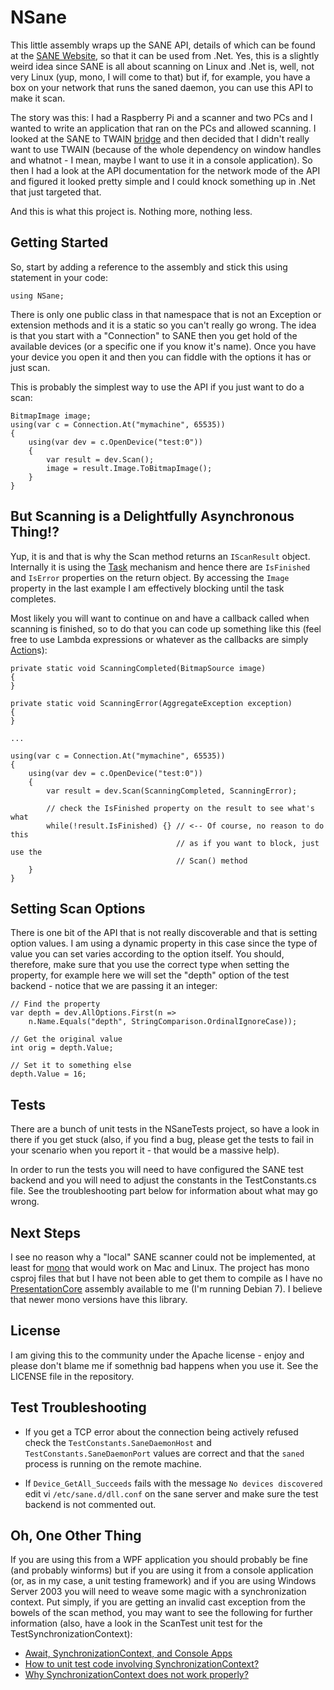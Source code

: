 NSane
=====

This little assembly wraps up the SANE API, details of which can be found at the [SANE Website](http://www.sane-project.org/), so that it can be used from .Net.  Yes, this is a slightly weird idea since SANE is all about scanning on Linux and .Net is, well, not very Linux (yup, mono, I will come to that) but if, for example, you have a box on your network that runs the saned daemon, you can use this API to make it scan.

The story was this: I had a Raspberry Pi and a scanner and two PCs and I wanted to write an application that ran on the PCs and allowed scanning.  I looked at the SANE to TWAIN [bridge](http://sanetwain.ozuzo.net) and then decided that I didn't really want to use TWAIN (because of the whole dependency on window handles and whatnot - I mean, maybe I want to use it in a console application).  So then I had a look at the API documentation for the network mode of the API and figured it looked pretty simple and I could knock something up in .Net that just targeted that.

And this is what this project is.  Nothing more, nothing less.

Getting Started
---------------

So, start by adding a reference to the assembly and stick this using statement in your code:

    using NSane;

There is only one public class in that namespace that is not an Exception or extension methods and it is a static so you can't really go wrong.  The idea is that you start with a "Connection" to SANE then you get hold of the available devices (or a specific one if you know it's name).  Once you have your device you open it and then you can fiddle with the options it has or just scan.

This is probably the simplest way to use the API if you just want to do a scan:

    BitmapImage image;
    using(var c = Connection.At("mymachine", 65535))
    {
        using(var dev = c.OpenDevice("test:0"))
        {
            var result = dev.Scan();
            image = result.Image.ToBitmapImage();
        }
    }

But Scanning is a Delightfully Asynchronous Thing!?
---------------------------------------------------

Yup, it is and that is why the Scan method returns an `IScanResult` object.  Internally it is using the [Task](http://msdn.microsoft.com/en-us/library/system.threading.tasks.task%28v=vs.110%29.aspx) mechanism and hence there are `IsFinished` and `IsError` properties on the return object.  By accessing the `Image` property in the last example I am effectively blocking until the task completes.

Most likely you will want to continue on and have a callback called when scanning is finished, so to do that you can code up something like this (feel free to use Lambda expressions or whatever as the callbacks are simply [Action<T>](http://msdn.microsoft.com/en-us/library/018hxwa8%28v=vs.110%29.aspx)s):

	private static void ScanningCompleted(BitmapSource image)
	{
	}
	
	private static void ScanningError(AggregateException exception)
	{
	}
	
	...
	
	using(var c = Connection.At("mymachine", 65535))
    {
        using(var dev = c.OpenDevice("test:0"))
        {
            var result = dev.Scan(ScanningCompleted, ScanningError);
			
			// check the IsFinished property on the result to see what's what
			while(!result.IsFinished) {} // <-- Of course, no reason to do this
										 // as if you want to block, just use the
										 // Scan() method
        }
    }
	
Setting Scan Options
--------------------

There is one bit of the API that is not really discoverable and that is setting option values.  I am using a dynamic property in this case since the type of value you can set varies according to the option itself.  You should, therefore, make sure that you use the correct type when setting the property, for example here we will set the "depth" option of the test backend - notice that we are passing it an integer:

    // Find the property
    var depth = dev.AllOptions.First(n =>
        n.Name.Equals("depth", StringComparison.OrdinalIgnoreCase));

    // Get the original value
    int orig = depth.Value;

    // Set it to something else
    depth.Value = 16;
    
Tests
-----

There are a bunch of unit tests in the NSaneTests project, so have a look in there if you get stuck (also, if you find a bug, please get the tests to fail in your scenario when you report it - that would be a massive help).

In order to run the tests you will need to have configured the SANE test backend and you will need to adjust the constants in the TestConstants.cs file.  See the troubleshooting part below for information about what may go wrong.

Next Steps
----------

I see no reason why a "local" SANE scanner could not be implemented, at least
for [mono](http://www.mono-project.com) that would work on Mac and Linux.  The project has mono csproj files that but I have not been able to get them to compile as I have no [PresentationCore](http://msdn.microsoft.com/en-us/library/system.windows.media.imagesource%28v=vs.110%29.aspx) assembly available to me (I'm running Debian 7).  I believe that newer mono versions have this library.

License
-------

I am giving this to the community under the Apache license - enjoy and please don't blame me if somethnig bad happens when you use it.  See the LICENSE file in the repository.

Test Troubleshooting
--------------------

- If you get a TCP error about the connection being actively refused check the `TestConstants.SaneDaemonHost` and `TestConstants.SaneDaemonPort` values are correct and that the `saned` process is running on the remote machine.

- If `Device_GetAll_Succeeds` fails with the message `No devices discovered` edit vi `/etc/sane.d/dll.conf` on the sane server and make sure the test backend is not commented out.

Oh, One Other Thing
-------------------

If you are using this from a WPF application you should probably be fine (and probably winforms) but if you are using it from a console application (or, as in my case, a unit testing framework) and if you are using Windows Server 2003 you will need to weave some magic with a synchronization context.  Put simply, if you are getting an invalid cast exception from the bowels of the scan method, you may want to see the following for further information (also, have a look in the ScanTest unit test for the TestSynchronizationContext):

- [Await, SynchronizationContext, and Console Apps](http://blogs.msdn.com/b/pfxteam/archive/2012/01/20/10259049.aspx)
- [How to unit test code involving SynchronizationContext?](http://stackoverflow.com/questions/8353950/how-to-unit-test-code-involving-synchronizationcontext)
- [Why SynchronizationContext does not work properly?](http://stackoverflow.com/a/14144101/1039947)